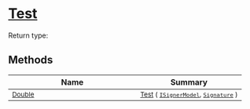 # [Test](./WeightedClassifier-100663871.md)


Return type:
## Methods

| Name | Summary | 
| --- | --- | 
| <sub>[Double](https://docs.microsoft.com/en-us/dotnet/api/System.Double)</sub><img width=200/>| <sub>[Test](./WeightedClassifier-100663871.md) ( [`ISignerModel`](./../../../Pipeline/ISignerModel.md), [`Signature`](./../../../Signature.md) )</sub>| <br>


